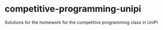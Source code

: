 # competitive-programming-unipi
Solutions for the homework for the competitive programming class in UniPi
